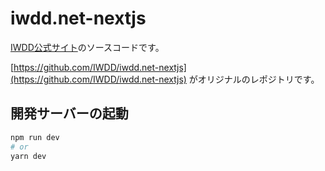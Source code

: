 # iwdd.net-nextjs

[IWDD公式サイト](https://iwdd.net)のソースコードです。

[https://github.com/IWDD/iwdd.net-nextjs](https://github.com/IWDD/iwdd.net-nextjs)
がオリジナルのレポジトリです。

## 開発サーバーの起動

```bash
npm run dev
# or
yarn dev
```
